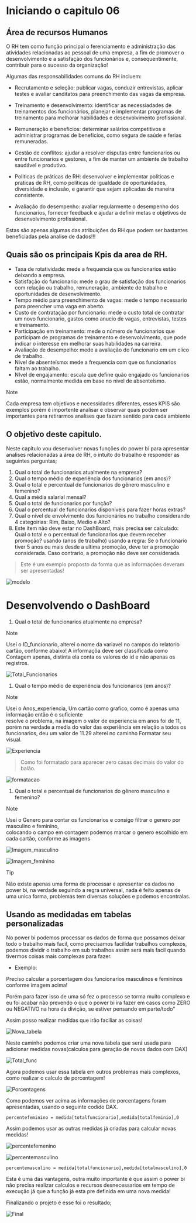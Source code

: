 # Iniciando o capitulo 06 

## Área de recursos Humanos

O RH tem como função principal o ferenciamento e administração das atividades relacionadas ao pessoal de uma empresa, a fim de promover o desenvolvimento e a satisfação dos funcionários e, consequentimente, contribuir para o sucesso da organização!

Algumas das responsabilidades comuns do RH incluem:

* Recrutamento e seleção: publicar vagas, conduzir entrevistas, aplicar testes e avaliar canditatos para preenchimento das vagas da empresa.

* Treinamento e desenvolvimento: identificar as necessiadades de treinamentos dos funcionários, planejar e implementar programas de treinamento para melhorar habilidades e desenvolvimento profissional.

* Remuneração e beneficios: determinar salários competitivos e administrar programas de beneficios, como segura de saúde e ferias remuneradas.

* Gestão de conflitos: ajudar a resolver disputas entre funcionarios ou entre funcionarios e gestores, a fim de manter um ambiente de trabalho saudável e produtivo.

* Politicas de práticas de RH: desenvolver e implementar politicas e praticas de RH, como politicas de igualdade de oportunidades, diversidade e inclusão, e garantir que sejam aplicadas de maneira consistente.

* Avaliação do desempenho: avaliar regularmente o desempenho dos funcionarios, fornecer feedback e ajudar a definir metas e objetivos de desenvolvimento profissional.

Estas são apenas algumas das atribuições do RH que podem ser bastantes beneficiadas pela analise de dados!!!


## Quais são os principais Kpis da area de RH.

* Taxa de rotatividade: mede a frequencia que os funcionarios estão deixando a empresa.
* Satisfação do funcionario: mede o grau de satisfação dos funcionarios com relação ou trabalho, remuneração, ambiente de trabalho e oportunidades de desenvolvimento.
* Tempo médio para preenchimento de vagas: mede o tempo necessario para preencher uma vaga em aberto.
* Custo de contratação por funcionario: mede o custo total de contratar um novo funcionario, gastos como anucio de vagas, entrevistas, testes e treinamento.
* Participação em treinamento: mede o número de funcionarios que participam de programas de treinamento e desenvolvimento, que pode indicar o interesse em melhorar suas habilidades na carreira.
* Avaliação de desempelho: mede a avaliação do funcionario em um clico de trabalho.
* Nivel de absenteísmo: mede a frequencia com que os funcionarios faltam ao trabalho.
* NIvel de engajamento: escala que define quão engajado os funcionarios estão, normalmente medida em base no nivel de absenteísmo.


>[!NOTE]
>
> Cada empresa tem objetivos e necessidades diferentes, esses KPIS são exemplos porém é importente analisar e 
> observar quais podem ser importantes para retirarmos analises que fazam sentido para cada ambiente 

## O objetivo deste capitulo.

Neste capitulo vou desenvolver novas funções do power bi para apresentar analises relacionadas a área de RH, o intuito do trabalho é responder as seguintes perguntas;

1. Qual o total de funcionarios atualmente na empresa?
1. Qual o tempo médio de experiência dos funcionarios (em anos)?
1. Qual o total e percentual de funcionarios do gênero masculino e femenino?
1. Qual a média salarial mensal?
1. Qual o total de funcionarios por função?
1. Qual o percentual de funcionarios disponiveis para fazer horas extras?
1. Qual o nível de envolvimento dos funcionários no trabalho considerando 4 categoirias: Rim, Baixo, Medio e Alto?
1. Este item não deve estar no DashBoard, mais precisa ser calculado: Qual o total e o percentual de funcionarios que devem receber promoção? usando (anos de trabalho) usando a regra: Se o funcionario tiver 5 anos ou mais desde a ultima promoção, deve ter a promoção considerada. Caso contrario, a promoção não deve ser considerada.


> Este é um exemplo proposto da forma que as informações deveram ser apresentadas!

![modelo](/Parte%201/Cap06/imagem/MP3.png)


# Desenvolvendo o DashBoard

1. Qual o total de funcionarios atualmente na empresa?

> [!NOTE]  
>
>
> Usei o ID_funcionario, alterei o nome da variavel no campos do relatorio cartão, conforme abaixo!
> A informaçõa deve ser classificada como Contagem apenas, distinta ela conta os valores do id e não 
> apenas os registros.

![Total_Funcionarios](/Parte%201/Cap06/imagem/Total_Funcionarios.png)

1. Qual o tempo médio de experiência dos funcionarios (em anos)?

> [!NOTE]  
>
>
> Usei o Anos_experiencia, Um cartão como grafico, como é apenas uma informação então é o suficiente  
> resolve o problema, na imagem o valor de experiencia em anos foi de 11, porém na verdade a media do valor 
> das experiência em relação a todos os funcionarios, deu um valor de 11.29 alterei no caminho Formatar seu  
> visual.

![Experiencia](/Parte%201/Cap06/imagem/Experiencia_anos.png)


> Como foi formatado para aparecer zero casas decimais do valor do balão.

![formatacao](/Parte%201/Cap06/imagem/casasdecimais.png)

1. Qual o total e percentual de funcionarios do gênero masculino e femenino?

> [!NOTE]  
>
> Usei o Genero para contar os funcionarios e consigo filtrar o genero por masculino e feminino,   
> colocando o campo em contagem podemos marcar o genero escolhido em cada cartão, conforme as imagens  

![Imagem_masculino](/Parte%201/Cap06/imagem/masculino.png)

![Imagem_feminino](/Parte%201/Cap06/imagem/femenino.png)

> [!TIP]
>
> Não existe apenas uma forma de processar e apresentar os dados no power bi, na verdade seguindo a regra
> universal, nada é feito apenas de uma unica forma, problemas tem diversas soluções e podemos encontralas.

## Usando as medidadas em tabelas personalizadas

No power bi podemos processar os dados de forma que possamos deixar todo o trabalho mais facil, como precisamos facilidar trabalhos complexos, podemos dividir o trabalho em sub trabalhos assim será mais facil quando tivermos coisas mais complexas para fazer.

* Exemplo:

Preciso calcular a porcentagem dos funcionarios masculinos e femininos conforme imagem acima!

Porém para fazer isso de uma só fez o processo se torma muito complexo e eu foi acabar não prevendo o que o power bi ira fazer em casos como ZERO ou NEGATIVO na hora da divição, se estiver pensando em parte/todo"

Assim posso realizar medidas que irão faciliar as coisas!

![Nova_tabela](/Parte%201/Cap06/imagem/Nova_tabela.png)

Neste caminho podemos criar uma nova tabela que será usada para adicionar medidas novas(calculos para geração de novos dados com DAX)

![Total_func](/Parte%201/Cap06/imagem/Total_func.png)


Agora podemos usar essa tabela em outros problemas mais complexos, como realizar o calculo de porcentagem!


![Porcentagens](/Parte%201/Cap06/imagem/percentetotal.png)

Como podemos ver acima as informações de porcentagens foram apresentadas, usando o seguinte codido DAX.

`percentefeminino = medida[totalfuncionario],medida[totalfeminio],0`

Assim podemos usar as outras medidas já criadas para calcular novas medidas!

![percentefemenino](/Parte%201/Cap06/imagem/percentefemenino.png)


![percentemasculino](/Parte%201/Cap06/imagem/percentemasculino.png)

`percentemasculino = medida[totalfuncionario],medida[totalmasculino],0`

Esta é uma das vantagens, outra muito importante é que assim o power bi não precisa realizar calculos e recursos desnecessarios em tempo de execução já que a função já esta pre definida em uma nova medida!

Finalizando o projeto é esse foi o resultado;

![Final](/Parte%201/Cap06/imagem/Final.png)

